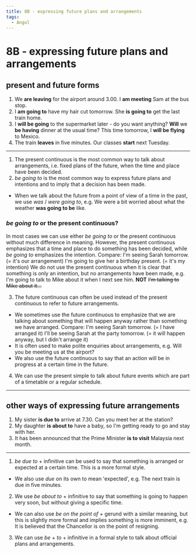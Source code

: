 ```yaml
---
title: 8B - expressing future plans and arrangements
tags:
  - Angol
---
```


# 8B - expressing future plans and arrangements

## present and future forms

1. We **are leaving** for the airport around 3.00.
   I **am meeting** Sam at the bus stop.
2. I **am going to** have my hair cut tomorrow.
   She **is going to** get the last train home.
3. I **will be going** to the supermarket later - do you want anything?
   **Will** we **be having** dinner at the usual time?
   This time tomorrow, I **will be flying** to Mexico.
4. The train **leaves** in five minutes.
   Our classes **start** next Tuesday.

---

1. The present continuous is the most common way to talk about arrangements, i.e. fixed plans of the future, when the time and place have been decided.
2. _be going to_ is the most common way to express future plans and intentions and to imply that a decision has been made.
- When we talk about the future from a point of view of a time in the past, we use _was_ / _were going to_, e.g. We were a bit worried about what the weather **was going to be** like.

### _be going to_ or the present continuous?

In most cases we can use either _be going to_ or the present continuous without much difference in meaning. However, the present continuous emphasizes that a time and place to do something has been decided, while _be going to_ emphasizes the intention. Compare:
I'm seeing Sarah tomorrow. (= it's our arrangement)
I'm going to give her a birthday present. (= it's my intention)
We do not use the present continuous when it is clear that something is only an intention, but no arrangements have been made, e.g. I'm going to talk to Mike about it when I next see him. **NOT** ~~I'm talking to Mike about it...~~

3. The future continuous can often be used instead of the present continuous to refer to future arrangements.
- We sometimes use the future continuous to emphasize that we are talking about something that will happen anyway rather than something we have arranged. Compare:
  I'm seeing Sarah tomorrow. (= I have arranged it)
  I'll be seeing Sarah at the party tomorrow. (= it will happen anyway, but I didn't arrange it)
- It is often used to make polite enquiries about arrangements, e.g. Will you be meeting us at the airport?
- We also use the future continuous to say that an action will be in progress at a certain time in the future.
4. We can use the present simple to talk about future events which are part of a timetable or a regular schedule.

---

## other ways of expressing future arrangements

1. My sister **is due to** arrive at 7.30. Can you meet her at the station?
2. My daughter **is about to** have a baby, so I'm getting ready to go and stay with her.
3. It has been announced that the Prime Minister **is to visit** Malaysia next month.

---

1. _be due to_ + infinitive can be used to say that something is arranged or expected at a certain time. This is a more formal style.
- We also use _due_ on its own to mean 'expected', e.g. The next train is due in five minutes.
2. We use _be about to_ + infinitive to say that something is going to happen very soon, but without giving a specific time.
- We can also use _be on the point of_ + gerund with a similar meaning, but this is slightly more formal and implies something is more imminent, e.g. It is believed that the Chancellor is on the point of resigning.
3. We can use _be_ + _to_ + infinitive in a formal style to talk about official plans and arrangements.